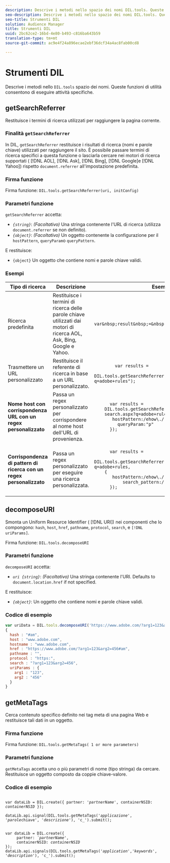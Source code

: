 ```yaml
---
description: Descrive i metodi nello spazio dei nomi DIL.tools. Queste funzioni di utilità consentono di eseguire attività specifiche.
seo-description: Descrive i metodi nello spazio dei nomi DIL.tools. Queste funzioni di utilità consentono di eseguire attività specifiche.
seo-title: Strumenti DIL
solution: Audience Manager
title: Strumenti DIL
uuid: 2bc62ce2-16bd-4e80-b493-c816ba643b59
translation-type: tm+mt
source-git-commit: ac9e4f24a896ecae2ebf36dcf34a4ac8fab00cd8

---
```



# Strumenti DIL

Descrive i metodi nello `DIL.tools` spazio dei nomi. Queste funzioni di utilità consentono di eseguire attività specifiche.

<!-- 

c_dil_functions.xml

 -->

## getSearchReferrer

Restituisce i termini di ricerca utilizzati per raggiungere la pagina corrente.

<!-- 

r_dil_get_search_referrer.xml

 -->

### Finalità `getSearchReferrer`

In DIL, `getSearchReferrer` restituisce i risultati di ricerca (nomi e parole chiave) utilizzati per raggiungere il sito. È possibile passare termini di ricerca specifici a questa funzione o lasciarla cercare nei motori di ricerca supportati ( [!DNL AOL], [!DNL Ask], [!DNL Bing], [!DNL Google]e [!DNL Yahoo]) rispetto `document.referrer` all'impostazione predefinita.

### Firma funzione

Firma funzione: `DIL.tools.getSearchReferrer(uri, initConfig)`

### Parametri funzione

`getSearchReferrer` accetta:

* *`{string}`*: *(Facoltativo)* Una stringa contenente l'URL di ricerca (utilizza `document.referrer` se non definito).
* *`{object}`*: *(Facoltativo)* Un oggetto contenente la configurazione per il `hostPattern`, `queryParam`o `queryPattern`.

E restituisce:

* `{object}` Un oggetto che contiene nomi e parole chiave validi.

### Esempi

<table id="table_D035276601EC428295E4D619F05BB8D0"> 
 <thead> 
  <tr> 
   <th> Tipo di ricerca </th> 
   <th> Descrizione </th> 
   <th> Esempio di codice </th> 
  </tr> 
 </thead>
 <tbody> 
  <tr> 
   <td> Ricerca predefinita</td> 
   <td> Restituisce i termini di ricerca delle parole chiave utilizzati dai motori di ricerca AOL, Ask, Bing, Google e Yahoo. </td> 
   <td>
      <code>var&amp;nbsp;result&amp;nbsp;=&amp;nbsp;DIL.tools.getSearchReferrer();</code> 
  </td>
  </tr> 
  <tr> 
   <td>Trasmettere un URL personalizzato</td> 
   <td>Restituisce il referente di ricerca in base a un URL personalizzato.</td> 
   <td> 
  <code>
        var results = 
    DIL.tools.getSearchReferrer("https://www.ehow.com/search.aspx?q=adobe+rules");
  </code>
</td> 
  </tr> 
  <tr> 
   <td> <b>Nome host con corrispondenza URL con un regex personalizzato</b></td> 
   <td> Passa un regex personalizzato per corrispondere al nome host dell'URL di provenienza. </td> 
   <td> 
  <code>
      var results = 
    DIL.tools.getSearchReferrer("https://www.ehow.com/
    search.aspx?q=adobe+rules",{ 
       hostPattern:/ehow\./, 
         queryParam:"p" 
      }); 
  </code>
  </td></tr> 
  <tr> 
   <td> <b>Corrispondenza di pattern di ricerca con un regex personalizzato</b> </td> 
   <td> Passa un regex personalizzato per eseguire una ricerca personalizzata. </td> 
   <td> 
    <code>
      var results = 
    DIL.tools.getSearchReferrer("https://www.ehow.com/search.aspx?q=adobe+rules,
    {
       hostPattern:/ehow\./, 
           search_pattern:/[&amp;\?]p=([^&amp;]+/ 
      });
    </code>
   </td> 
  </tr> 
 </tbody> 
</table>

## decomposeURI

Smonta un Uniform Resource Identifier ( [!DNL URI]) nei componenti che lo compongono: `hash`, `host`, `href`, `pathname`, `protocol`, `search`, e `[!DNL uriParams]`.

<!-- 

r_dil_decompose.xml

 -->

Firma funzione: `DIL.tools.decomposeURI`

### Parametri funzione

`decomposeURI` accetta:

* *`uri {string}`*: *(Facoltativo)* Una stringa contenente l'URI. Defaults to `document.location.href` if not specified.

E restituisce:

* *`{object}`*: Un oggetto che contiene nomi e parole chiave validi.

### Codice di esempio


```javascript
var uriData = DIL.tools.decomposeURI('https://www.adobe.com/?arg1=123&arg2=456#am'); 
{ 
  hash : "#am", 
  host : "www.adobe.com", 
  hostname : "www.adobe.com", 
  href : "https://www.adobe.com/?arg1=123&arg2=456#am", 
  pathname : "", 
  protocol : "https:", 
  search : "?arg1=123&arg2=456", 
  uriParams : { 
    arg1 : "123", 
    arg2 : "456" 
  } 
}
```

## getMetaTags

Cerca contenuto specifico definito nei tag meta di una pagina Web e restituisce tali dati in un oggetto.

<!-- 

r_dil_get_metatags.xml

 -->

### Firma funzione

Firma funzione: `DIL.tools.getMetaTags( 1 or more parameters)`

### Parametri funzione

`getMetaTags` accetta uno o più parametri di nome (tipo stringa) da cercare. Restituisce un oggetto composto da coppie chiave-valore.

### Codice di esempio

<pre class="&ldquo;javascript&rdquo;"><code>
var dataLib = DIL.create({ partner: '<i>partnerName'</i>, containerNSID: <i>containerNSID</i> }); 

dataLib.api.signal(DIL.tools.getMetaTags('<i>applicazione</i>', '<i>parole</i>chiave', '<i>descrizione</i>'), 'c_').submit();
</code></pre>

<pre><code>
var dataLib = DIL.create({ 
     partner: <i>`partnerName'</i>, 
     containerNSID: <i>containerNSID</i> 
}); 
dataLib.api.signals(DIL.tools.getMetaTags('<i>application</i>','<i>keywords</i>', '<i>description</i>'), 'c_').submit();
</code></pre>
